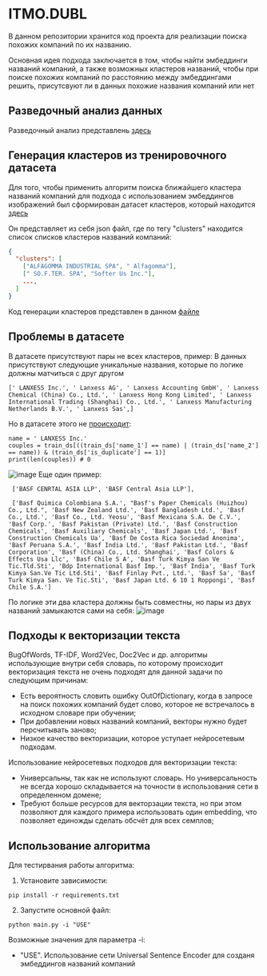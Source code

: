 # ITMO.DUBL
В данном репозитории хранится код проекта для реализации поиска похожих компаний по их названию.

Основная идея подхода заключается в том, чтобы найти эмбеддинги названий компаний, а также возможных кластеров названий, чтобы при поиске похожих компаний по расстоянию между эмбеддингами решить, присутсвуют ли в данных похожие названия компаний или нет

## Разведочный анализ данных
Разведочный анализ представлень [здесь](Exploratory_analysis.md)

## Генерация кластеров из тренировочного датасета
Для того, чтобы применить алгоритм поиска ближайшего кластера названий компаний для подхода с использованием эмбеддингов изображений был сформирован датасет кластеров, который находится [здесь](dataset/clusters.json)

Он представляет из себя json файл, где по тегу "clusters" находится список списков кластеров названий компаний:  

```json
{
  "clusters": [
    ["ALFAGOMMA INDUSTRIAL SPA", " Alfagomma"], 
    [" SO.F.TER. SPA", "Softer Us Inc."],
    ...,
  ]
}
```

Код генерации кластеров представлен в данном [файле](Cluster_generation.ipynb)  

## Проблемы в датасете
В датасете присутствуют пары не всех кластеров, пример:
В данных присутствуют следующие уникальные названия, которые по логике должны матчиться с друг другом
```
[' LANXESS Inc.', ' Lanxess AG', ' Lanxess Accounting GmbH', ' Lanxess Chemical (China) Co., Ltd.', ' Lanxess Hong Kong Limited', ' Lanxess International Trading (Shanghai) Co., Ltd.', ' Lanxess Manufacturing Netherlands B.V.', ' Lanxess Sas',]
```
Но в датасете этого не [происходит](Cluster_generation.ipynb):
```
name = ' LANXESS Inc.'
couples = train_ds[((train_ds['name_1'] == name) | (train_ds['name_2'] == name)) & (train_ds['is_duplicate'] == 1)]
print(len(couples)) # 0
```
![image](https://user-images.githubusercontent.com/75368806/197779985-101228da-1966-41f6-8a70-2acad9549172.png)
Еще один пример:
```
 ['BASF CENRTAL ASIA LLP', 'BASF Central Asia LLP'],
 
 ['Basf Quimica Colombiana S.A.', "Basf's Paper Chemicals (Huizhou) Co., Ltd.", 'Basf New Zealand Ltd.', 'Basf Bangladesh Ltd.', 'Basf Co., Ltd.', 'Basf Co., Ltd. Yeosu', 'Basf Mexicana S.A. De C.V.', 'Basf Corp.', 'Basf Pakistan (Private) Ltd.', 'Basf Construction Chemicals', 'Basf Auxiliary Chemicals', 'Basf Japan Ltd.', 'Basf Construction Chemicals Ua', 'Basf De Costa Rica Sociedad Anonima', 'Basf Peruana S.A.', 'Basf India Ltd.', 'Basf Pakistan Ltd.', 'Basf Corporation', 'Basf (China) Co., Ltd. Shanghai', 'Basf Colors & Effects Usa Llc', 'Basf Chile S A', 'Basf Turk Kimya San Ve Tic.Tld.Sti', 'Bdp International Basf Imp.', 'Basf India', 'Basf Turk Kimya San.Ve Tic Ltd.Sti', 'Basf Finlay Pvt., Ltd.', 'Basf Sa', 'Basf Turk Kimya San. Ve Tic.Sti', 'Basf Japan Ltd. 6 10 1 Roppongi', 'Basf Chile S.A.']
```
По логике эти два кластера должны быть совместны, но пары из двух названий замыкаются сами на себя:
![image](https://user-images.githubusercontent.com/75368806/197780787-0dfea324-c6c4-4e4d-be83-aefed4e77708.png)



## Подходы к векторизации текста
BugOfWords, TF-IDF, Word2Vec, Doc2Vec и др. алгоритмы использующие внутри себя словарь, по которому происходит векторизация текста не очень подходят для данной задачи по следующим причинам:
- Есть вероятность словить ошибку OutOfDictionary, когда в запросе на поиск похожих компаний будет слово, которое не встречалось в исходном словаре при обучении;
- При добавлении новых названий компаний, векторы нужно будет персчитывать заново;
- Низкое качество векторизации, которое уступает нейросетевым подходам.

Использование нейросетевых подходов для векторизации текста:
- Универсальны, так как не используют словарь. Но универсальность не всегда хорошо складывается на точности в использования сети в определенном домене;
- Требуют больше ресурсов для векторзации текста, но при этом позволяют для каждого примера использовать один embedding, что позволяет единожды сделать обсчёт для всех семплов;

## Использование алгоритма
Для тестирвания работы алгоритма:
1. Установите зависимости:
```
pip install -r requirements.txt
```
2. Запустите основной файл:

```
python main.py -i "USE"
```
Возможные значения для параметра -i:
- "USE". Использование сети Universal Sentence Encoder для созданя эмбеддингов названий компаний

